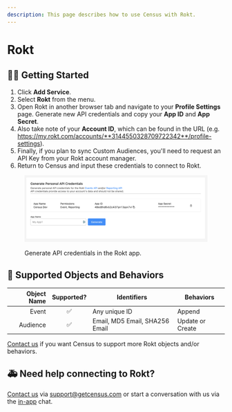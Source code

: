 ```yaml
---
description: This page describes how to use Census with Rokt.
---
```


# Rokt

## 🏃‍♀️ Getting Started

1. Click **Add Service**.
2. Select **Rokt** from the menu.
3. Open Rokt in another browser tab and navigate to your **Profile Settings** page. Generate new API credentials and copy your **App ID** and **App Secret**. 
4. Also take note of your **Account ID**, which can be found in the URL (e.g. https://my.rokt.com/accounts/**3144550328709722342**/profile-settings).
5. Finally, if you plan to sync Custom Audiences, you'll need to request an API Key from your Rokt account manager.
6. Return to Census and input these credentials to connect to Rokt.

<figure><img src="../.gitbook/assets/rokt.png" alt=""><figcaption><p>Generate API credentials in the Rokt app.</p></figcaption></figure>

## 🔀 Supported Objects and Behaviors

| **Object Name** | **Supported?** | **Identifiers**  | **Behaviors** |
| --------------: | :------------: | ---------------- | --------------|
| Event | ✅ | Any unique ID | Append |
| Audience | ✅ | Email, MD5 Email, SHA256 Email | Update or Create |

[Contact us](mailto:support@getcensus.com) if you want Census to support more Rokt objects and/or behaviors.

## 🚑 Need help connecting to Rokt?

[Contact us](mailto:support@getcensus.com) via support@getcensus.com or start a conversation with us via the [in-app](https://app.getcensus.com) chat.
